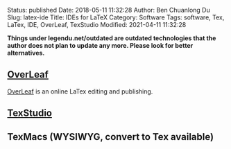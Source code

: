 Status: published
Date: 2018-05-11 11:32:28
Author: Ben Chuanlong Du
Slug: latex-ide
Title: IDEs for LaTeX
Category: Software
Tags: software, Tex, LaTex, IDE, OverLeaf, TexStudio
Modified: 2021-04-11 11:32:28

**Things under legendu.net/outdated are outdated technologies that the author does not plan to update any more. Please look for better alternatives.**

## [OverLeaf](https://www.overleaf.com/)

[OverLeaf](https://www.overleaf.com/)
is an online LaTex editing and publishing.

## [TexStudio](http://www.legendu.net/en/blog/texstudio-bravo)

## TexMacs (WYSIWYG, convert to Tex available)
